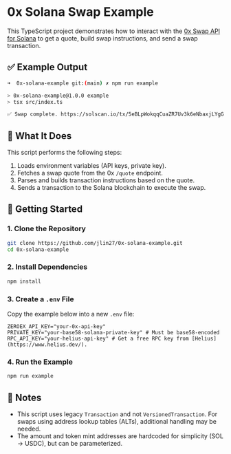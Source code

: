 # 0x Solana Swap Example

This TypeScript project demonstrates how to interact with the [0x Swap API for Solana](https://docs.0x.org) to get a quote, build swap instructions, and send a swap transaction.

## ✅ Example Output

```bash
➜  0x-solana-example git:(main) ✗ npm run example

> 0x-solana-example@1.0.0 example
> tsx src/index.ts

✅ Swap complete. https://solscan.io/tx/5eBLpWokqqCuaZR7Uv3k6eNbaxjLYgGBevEcREZkYjTdc2KWp6ZYk9Z44rG4LbkjR3u4DELd9RZSc52AK1mUyxLN
````

## 🧪 What It Does

This script performs the following steps:

1. Loads environment variables (API keys, private key).
2. Fetches a swap quote from the 0x `/quote` endpoint.
3. Parses and builds transaction instructions based on the quote.
4. Sends a transaction to the Solana blockchain to execute the swap.

## 🚀 Getting Started

### 1. Clone the Repository

```bash
git clone https://github.com/jlin27/0x-solana-example.git
cd 0x-solana-example
```

### 2. Install Dependencies

```bash
npm install
```

### 3. Create a `.env` File

Copy the example below into a new `.env` file:

```dotenv
ZEROEX_API_KEY="your-0x-api-key" 
PRIVATE_KEY="your-base58-solana-private-key" # Must be base58-encoded
RPC_API_KEY="your-helius-api-key" # Get a free RPC key from [Helius](https://www.helius.dev/).
```

### 4. Run the Example

```bash
npm run example
```

## 📝 Notes

* This script uses legacy `Transaction` and not `VersionedTransaction`. For swaps using address lookup tables (ALTs), additional handling may be needed.
* The amount and token mint addresses are hardcoded for simplicity (SOL → USDC), but can be parameterized.


